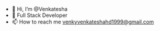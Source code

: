 - 👋 Hi, I’m @Venkatesha
- 👀 Full Stack Developer
- 📫 How to reach me venkyvenkateshahd1999@gmail.com

<!---
VenkateshaHD/VenkateshaHD is a ✨ special ✨ repository because its `README.md` (this file) appears on your GitHub profile.
You can click the Preview link to take a look at your changes.
--->
